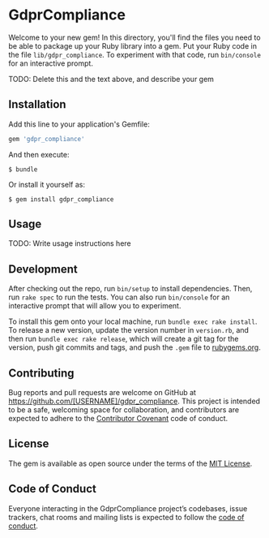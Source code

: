 # GdprCompliance

Welcome to your new gem! In this directory, you'll find the files you need to be able to package up your Ruby library into a gem. Put your Ruby code in the file `lib/gdpr_compliance`. To experiment with that code, run `bin/console` for an interactive prompt.

TODO: Delete this and the text above, and describe your gem

## Installation

Add this line to your application's Gemfile:

```ruby
gem 'gdpr_compliance'
```

And then execute:

    $ bundle

Or install it yourself as:

    $ gem install gdpr_compliance

## Usage

TODO: Write usage instructions here

## Development

After checking out the repo, run `bin/setup` to install dependencies. Then, run `rake spec` to run the tests. You can also run `bin/console` for an interactive prompt that will allow you to experiment.

To install this gem onto your local machine, run `bundle exec rake install`. To release a new version, update the version number in `version.rb`, and then run `bundle exec rake release`, which will create a git tag for the version, push git commits and tags, and push the `.gem` file to [rubygems.org](https://rubygems.org).

## Contributing

Bug reports and pull requests are welcome on GitHub at https://github.com/[USERNAME]/gdpr_compliance. This project is intended to be a safe, welcoming space for collaboration, and contributors are expected to adhere to the [Contributor Covenant](http://contributor-covenant.org) code of conduct.

## License

The gem is available as open source under the terms of the [MIT License](https://opensource.org/licenses/MIT).

## Code of Conduct

Everyone interacting in the GdprCompliance project’s codebases, issue trackers, chat rooms and mailing lists is expected to follow the [code of conduct](https://github.com/[USERNAME]/gdpr_compliance/blob/master/CODE_OF_CONDUCT.md).
